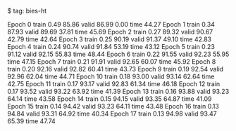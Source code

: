 $ tag: bies-ht

Epoch 0 train 0.49 85.86 valid 86.99 0.00 time 44.27
Epoch 1 train 0.34 87.93 valid 89.69 37.81 time 45.69
Epoch 2 train 0.27 89.32 valid 90.67 42.79 time 42.64
Epoch 3 train 0.25 90.19 valid 91.37 49.10 time 42.83
Epoch 4 train 0.24 90.74 valid 91.84 53.19 time 43.12
Epoch 5 train 0.23 91.12 valid 92.15 55.83 time 48.44
Epoch 6 train 0.22 91.55 valid 92.23 55.95 time 47.15
Epoch 7 train 0.21 91.91 valid 92.65 60.07 time 45.92
Epoch 8 train 0.20 92.16 valid 92.82 60.41 time 43.73
Epoch 9 train 0.19 92.54 valid 92.96 62.04 time 44.71
Epoch 10 train 0.18 93.00 valid 93.14 62.64 time 42.75
Epoch 11 train 0.17 93.17 valid 92.83 61.34 time 46.18
Epoch 12 train 0.17 93.52 valid 93.22 63.92 time 41.39
Epoch 13 train 0.16 93.88 valid 93.23 64.14 time 43.58
Epoch 14 train 0.15 94.15 valid 93.35 64.87 time 41.09
Epoch 15 train 0.14 94.42 valid 93.23 64.11 time 43.48
Epoch 16 train 0.13 94.84 valid 93.31 64.92 time 40.34
Epoch 17 train 0.13 94.98 valid 93.47 65.39 time 47.74
